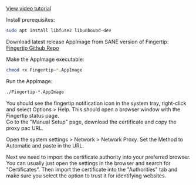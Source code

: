[View video tutorial](https://cloud.woodburn.au/s/n7Q3k7QyEnwygjX)


Install prerequisites:
```bash
sudo apt install libfuse2 libunbound-dev
```
  
Download latest release AppImage from SANE version of Fingertip:  
[Fingertip Github Repo](https://github.com/randomlogin/fingertip)

Make the AppImage executable:  
```bash
chmod +x Fingertip-*.AppImage
```  
Run the AppImage:  
```bash
./Fingertip-*.AppImage
```

You should see the fingertip notification icon in the system tray, right-click and select Options > Help. This should open a browser window with the Fingertip status page.  
Go to the "Manual Setup" page, download the certificate and copy the proxy pac URL.  

Open the system settings > Network > Network Proxy. Set the Method to Automatic and paste in the URL.

Next we need to import the certificate authority into your preferred browser.  
You can usually just open the settings in the browser and search for "Certificates". Then import the certificate into the "Authorities" tab and make sure you select the option to trust it for identifying websites.